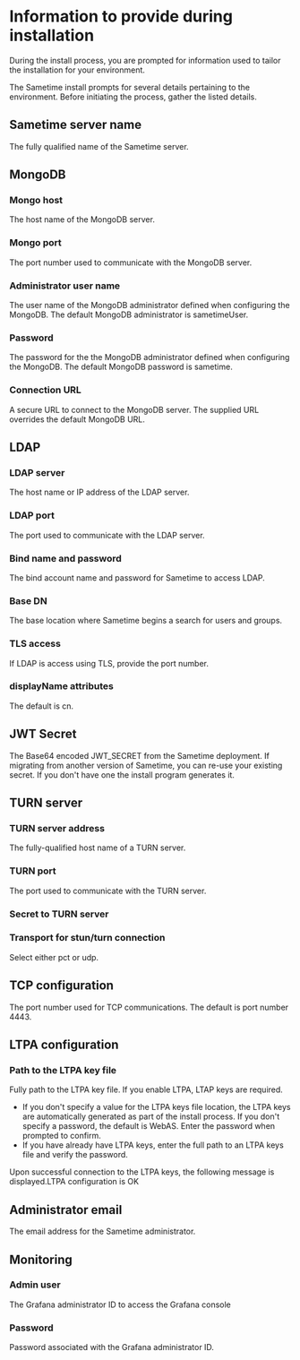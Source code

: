 # Information to provide during installation 

During the install process, you are prompted for information used to tailor the installation for your environment.

The Sametime install prompts for several details pertaining to the environment. Before initiating the process, gather the listed details.

## Sametime server name
The fully qualified name of the Sametime server.

## MongoDB

### Mongo host
The host name of the MongoDB server.

### Mongo port
The port number used to communicate with the MongoDB server.

### Administrator user name
The user name of the MongoDB administrator defined when configuring the MongoDB. The default MongoDB administrator is sametimeUser.

### Password
The password for the the MongoDB administrator defined when configuring the MongoDB. The default MongoDB password is sametime.

### Connection URL
A secure URL to connect to the MongoDB server. The supplied URL overrides the default MongoDB URL.

## LDAP
### LDAP server
The host name or IP address of the LDAP server.

### LDAP port
The port used to communicate with the LDAP server.

### Bind name and password
The bind account name and password for Sametime to access LDAP.

### Base DN
The base location where Sametime begins a search for users and groups.

### TLS access
If LDAP is access using TLS, provide the port number.

### displayName attributes
The default is cn.

## JWT Secret
The Base64 encoded JWT\_SECRET from the Sametime deployment. If migrating from another version of Sametime, you can re-use your existing secret. If you don't have one the install program generates it.

## TURN server

### TURN server address
The fully-qualified host name of a TURN server.

### TURN port
The port used to communicate with the TURN server.

### Secret to TURN server

### Transport for stun/turn connection
Select either pct or udp.

## TCP configuration
The port number used for TCP communications. The default is port number 4443.

## LTPA configuration

### Path to the LTPA key file
Fully path to the LTPA key file. If you enable LTPA, LTAP keys are required.

- If you don't specify a value for the LTPA keys file location, the LTPA keys are automatically generated as part of the install process. If you don't specify a password, the default is WebAS. Enter the password when prompted to confirm.
- If you have already have LTPA keys, enter the full path to an LTPA keys file and verify the password.

Upon successful connection to the LTPA keys, the following message is displayed.LTPA configuration is OK

## Administrator email
The email address for the Sametime administrator.

## Monitoring

### Admin user
The Grafana administrator ID to access the Grafana console

### Password
Password associated with the Grafana administrator ID.

